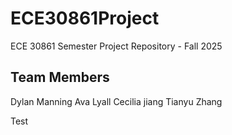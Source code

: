 # ECE30861Project
ECE 30861 Semester Project Repository - Fall 2025
  
Team Members
----------------
Dylan Manning
Ava Lyall
Cecilia jiang
Tianyu Zhang

Test